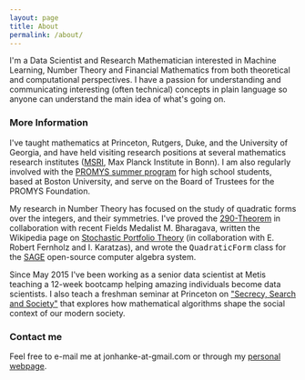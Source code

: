 ```yaml
---
layout: page
title: About
permalink: /about/
---
```


<script type="text/javascript" src="http://cdn.mathjax.org/mathjax/latest/MathJax.js?config=TeX-AMS-MML_HTMLorMML"></script>


I'm a Data Scientist and Research Mathematician interested in Machine Learning, Number Theory and Financial Mathematics 
from both theoretical and computational perspectives.  I have a passion for understanding and communicating interesting 
(often technical) concepts in plain language so anyone can understand the main idea of what's going on.


### More Information

I've taught mathematics at Princeton, Rutgers, Duke, and the University of Georgia, and have held visiting research positions 
at several mathematics research institutes ([MSRI](http://www.msri.org), Max Planck Institute in Bonn).  I am also regularly 
involved with the [PROMYS summer program](http://www.promys.org) for high school students, based at Boston University, 
and serve on the Board of Trustees for the PROMYS Foundation.

My research in Number Theory has focused on the study of quadratic forms over the integers, and their symmetries.  I've 
proved the [290-Theorem](https://en.wikipedia.org/wiki/15_and_290_theorems) in collaboration with recent Fields Medalist 
M. Bharagava, written the Wikipedia page on [Stochastic Portfolio Theory](https://en.wikipedia.org/wiki/Stochastic_portfolio_theory) 
(in collaboration with E. Robert Fernholz and I. Karatzas), and wrote the <tt>QuadraticForm</tt> class for the [SAGE](http://www.sagemath.org) 
open-source computer algebra system.  

Since May 2015 I've been working as a senior data scientist at Metis teaching a 12-week bootcamp helping amazing individuals 
become data scientists.  I also teach a freshman seminar at Princeton on 
["Secrecy, Search and Society"](https://www.princeton.edu/pub/frs/ay201516/fall-courses/index.xml#compfrs185) 
that explores how mathematical algorithms shape the social context of our modern society.


### Contact me

Feel free to e-mail me at jonhanke-at-gmail.com or through my [personal webpage](http://jonhanke.com).
